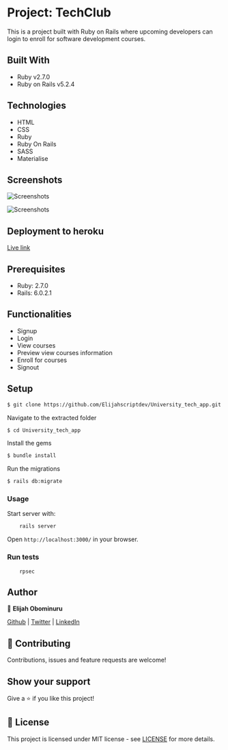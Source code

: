 # Project: TechClub

This is a project built with Ruby on Rails where upcoming developers can login to enroll for software development courses.

## Built With

- Ruby v2.7.0
- Ruby on Rails v5.2.4

## Technologies
- HTML
- CSS
- Ruby
- Ruby On Rails
- SASS
- Materialise

## Screenshots

![Screenshots](https://res.cloudinary.com/elijjaaahhhh/image/upload/v1590586476/FireShot_Capture_115_-_TechClub_awifv8.png)

![Screenshots](https://res.cloudinary.com/elijjaaahhhh/image/upload/v1590544566/FireShot_Capture_108_-_TechClub_-_schoolonlinenow.herokuapp.com_xhynj3.png)

## Deployment to heroku
[Live link](https://schoolonlinenow.herokuapp.com/)

## Prerequisites

- Ruby: 2.7.0
- Rails: 6.0.2.1

## Functionalities 
- Signup
- Login
- View courses
- Preview view courses information
- Enroll for courses
- Signout

## Setup

```sh
$ git clone https://github.com/Elijahscriptdev/University_tech_app.git
```

Navigate to the extracted folder
```sh
$ cd University_tech_app
```

Install the gems
```sh
$ bundle install
```

Run the migrations
```sh
$ rails db:migrate
````

### Usage

Start server with:

```sh
    rails server
```

Open `http://localhost:3000/` in your browser.

### Run tests

```
    rpsec
```


## Author

👤 **Elijah Obominuru**

[Github](https://github.com/Elijahscriptdev) | [Twitter](https://twitter.com/ElijahObominuru) | [LinkedIn](https://www.linkedin.com/in/elijah-obominuru-0b730b143/)


## 🤝 Contributing

Contributions, issues and feature requests are welcome!

## Show your support

Give a ⭐️ if you like this project!

## 📝 License

This project is licensed under MIT license - see [LICENSE](/LICENSE) for more details.

